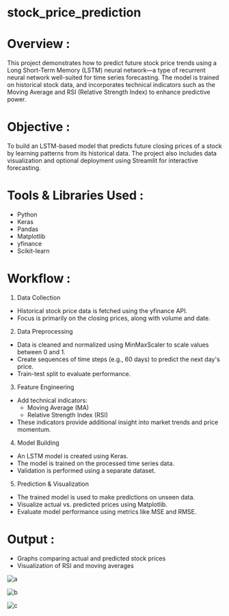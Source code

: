 # stock_price_prediction

# Overview :
   This project demonstrates how to predict future stock price trends using a Long Short-Term Memory (LSTM) neural network—a type of recurrent neural network well-suited for time series forecasting. The model is trained on historical stock data, and incorporates technical indicators such as the Moving Average and RSI (Relative Strength Index) to enhance predictive power.

# Objective :
   To build an LSTM-based model that predicts future closing prices of a stock by learning patterns from its historical data. The project also includes data visualization and optional deployment using Streamlit for interactive forecasting.

# Tools & Libraries Used :
  - Python
  - Keras
  - Pandas
  - Matplotlib
  - yfinance
  - Scikit-learn

# Workflow :
 1. Data Collection
   - Historical stock price data is fetched using the yfinance API.
   - Focus is primarily on the closing prices, along with volume and date.
     
 2. Data Preprocessing
   - Data is cleaned and normalized using MinMaxScaler to scale values between 0 and 1.
   - Create sequences of time steps (e.g., 60 days) to predict the next day's price.
   - Train-test split to evaluate performance.
     
 3. Feature Engineering
   - Add technical indicators:
     - Moving Average (MA)
     - Relative Strength Index (RSI)
   - These indicators provide additional insight into market trends and price momentum.
     
 4. Model Building
   - An LSTM model is created using Keras.
   - The model is trained on the processed time series data.
   - Validation is performed using a separate dataset.
     
 5. Prediction & Visualization
  - The trained model is used to make predictions on unseen data.
  - Visualize actual vs. predicted prices using Matplotlib.
  - Evaluate model performance using metrics like MSE and RMSE.

# Output :

 - Graphs comparing actual and predicted stock prices
 - Visualization of RSI and moving averages

![a](https://github.com/user-attachments/assets/0a94dd4c-0c82-41c7-b204-9ca1847baa89)

![b](https://github.com/user-attachments/assets/1bdf1058-d17b-4b3b-b879-8d618280ebb9)

![c](https://github.com/user-attachments/assets/b4fd4ea0-a07d-4c23-9eb1-eb9f8da424cd)

